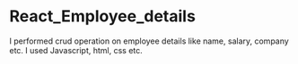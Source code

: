 # React_Employee_details
I performed crud operation on employee details like name, salary, company etc. I used Javascript, html, css etc.
